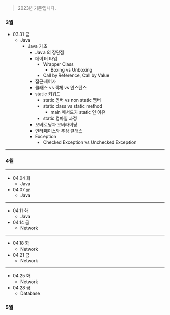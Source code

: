 > 2023년 기준입니다.

### 3월
- 03.31 금
  - Java
    - Java 기초
      - Java 의 장단점
      - 데이터 타입
        - Wrapper Class
          - Boxing vs Unboxing
        - Call by Reference, Call by Value
      - 접근제어자
      - 클래스 vs 객체 vs 인스턴스
      - static 키워드
        - static 멤버 vs non static 멤버
        - static class vs static method
          - main 메서드가 static 인 이유
        - static 컴파일 과정
      - 오버로딩과 오버라이딩
      - 인터페이스와 추상 클래스
      - Exception
        - Checked Exception vs Unchecked Exception
---

### 4월

---
- 04.04 화
  - Java
- 04.07 금
  - Java
---
- 04.11 화 
  - Java
- 04.14 금
  - Network
---
- 04.18 화
  - Network
- 04.21 금
  - Network
---
- 04.25 화
  - Network
- 04.28 금
  - Database

### 5월 